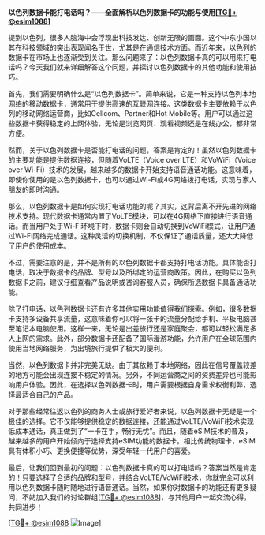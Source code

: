 **以色列数据卡能打电话吗？——全面解析以色列数据卡的功能与使用[[TG💪+ @esim1088](https://t.me/s/esim1088)]**

提到以色列，很多人脑海中会浮现出科技发达、创新无限的画面。这个中东小国以其在科技领域的突出表现闻名于世，尤其是在通信技术方面。而近年来，以色列的数据卡在市场上也逐渐受到关注。那么问题来了：以色列数据卡真的可以用来打电话吗？今天我们就来详细解答这个问题，并探讨以色列数据卡的其他功能和使用技巧。

首先，我们需要明确什么是“以色列数据卡”。简单来说，它是一种支持以色列本地网络的移动数据卡，通常用于提供高速的互联网连接。这类数据卡主要依赖于以色列的移动网络运营商，比如Cellcom、Partner和Hot Mobile等。用户可以通过这些数据卡获得稳定的上网体验，无论是浏览网页、观看视频还是在线办公，都非常方便。

然而，关于以色列数据卡是否能打电话的问题，答案是肯定的！虽然以色列数据卡的主要功能是提供数据连接，但随着VoLTE（Voice over LTE）和VoWiFi（Voice over Wi-Fi）技术的发展，越来越多的数据卡开始支持语音通话功能。这意味着，即使你使用的是以色列数据卡，也可以通过Wi-Fi或4G网络拨打电话，实现与家人朋友的即时沟通。

那么，以色列数据卡是如何实现打电话功能的呢？其实，这背后离不开先进的网络技术支持。现代数据卡通常内置了VoLTE模块，可以在4G网络下直接进行语音通话。而当用户处于Wi-Fi环境下时，数据卡则会自动切换到VoWiFi模式，让用户通过Wi-Fi网络完成通话。这种灵活的切换机制，不仅保证了通话质量，还大大降低了用户的使用成本。

不过，需要注意的是，并不是所有的以色列数据卡都支持打电话功能。具体能否打电话，取决于数据卡的品牌、型号以及所绑定的运营商政策。因此，在购买以色列数据卡之前，建议仔细查看产品说明或咨询客服人员，确保所选数据卡具备通话功能。

除了打电话，以色列数据卡还有许多其他实用功能值得我们探索。例如，很多数据卡支持多设备共享流量，这意味着你可以将一张卡的流量分配给手机、平板电脑甚至笔记本电脑使用。这样一来，无论是出差旅行还是家庭聚会，都可以轻松满足多人上网的需求。此外，部分数据卡还配备了国际漫游功能，允许用户在全球范围内使用当地网络服务，为出境旅行提供了极大的便利。

当然，以色列数据卡并非完美无缺。由于其依赖于本地网络，因此在信号覆盖较差的地方可能会出现连接不稳定的情况。另外，不同运营商之间的资费差异也可能影响用户体验。因此，在选择以色列数据卡时，用户需要根据自身需求权衡利弊，选择最适合自己的产品。

对于那些经常往返以色列的商务人士或旅行爱好者来说，以色列数据卡无疑是一个极佳的选择。它不仅能够提供稳定的数据连接，还能通过VoLTE/VoWiFi技术实现低成本通话，真正做到了“一卡在手，畅行无忧”。而且，随着eSIM技术的普及，越来越多的用户开始倾向于选择支持eSIM功能的数据卡。相比传统物理卡，eSIM具有体积小巧、更换便捷等优势，深受年轻一代用户的喜爱。

最后，让我们回到最初的问题：以色列数据卡真的可以打电话吗？答案当然是肯定的！只要选择了合适的品牌和型号，并结合VoLTE/VoWiFi技术，你就完全可以利用以色列数据卡随时随地进行语音通话。当然，如果你对数据卡的功能还有更多疑问，不妨加入我们的讨论群组[[TG💪+ @esim1088](https://t.me/s/esim1088)]，与其他用户一起交流心得，共同进步！

[[TG💪+ @esim1088](https://t.me/s/esim1088) ![Image](https://i.postimg.cc/4NQfJmqS/Snipaste-2025-05-13-00-14-12.png)]